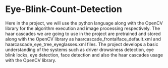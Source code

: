 # Eye-Blink-Count-Detection
Here in the project, we will use the python language along with the OpenCV library for the algorithm execution and image processing respectively. The haar cascades we are going to use in the project are pretrained and stored along with the OpenCV library as haarcascade_frontalface_default.xml and haarcascade_eye_tree_eyeglasses.xml files. The project develops a basic understanding of the systems such as driver drowsiness detection, eye blink locks, eye detection, face detection and also the haar cascades usage with the OpenCV library.
